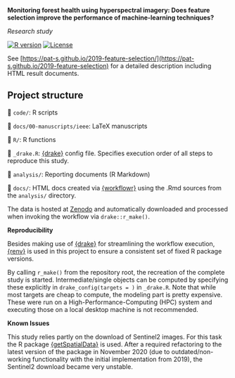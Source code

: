 **Monitoring forest health using hyperspectral imagery: Does feature selection improve the performance of machine-learning techniques?**

_Research study_

<!-- badges: start -->
[![R version](https://img.shields.io/badge/R_Version-3.6.3-brightgreen.svg)](https://cran.r-project.org/)
[![License](https://img.shields.io/github/license/mashape/apistatus.svg)](http://choosealicense.com/licenses/mit/)
<!-- badges: end -->

See [https://pat-s.github.io/2019-feature-selection/](https://pat-s.github.io/2019-feature-selection) for a detailed description including HTML result documents.

## Project structure

:notebook_with_decorative_cover: `code/`: R scripts

:notebook_with_decorative_cover: `docs/00-manuscripts/ieee`: LaTeX manuscripts

:notebook_with_decorative_cover: `R/`: R functions

:notebook_with_decorative_cover: `_drake.R`: [{drake}](https://docs.ropensci.org/drake/) config file.
  Specifies execution order of all steps to reproduce this study.

:notebook_with_decorative_cover: `analysis/`: Reporting documents (R Markdown)

:notebook_with_decorative_cover: `docs/`: HTML docs created via [{workflowr}](https://jdblischak.github.io/workflowr/) using the .Rmd sources from the `analysis/` directory.

The data is hosted at [Zenodo](https://doi.org/10.5281/zenodo.2635403) and automatically downloaded and processed when invoking the workflow via `drake::r_make()`.

**Reproducibility**

Besides making use of [{drake}](https://docs.ropensci.org/drake/) for streamlining the workflow execution, [{renv}](https://rstudio.github.io/renv/index.html) is used in this project to ensure a consistent set of fixed R package versions.

By calling `r_make()` from the repository root, the recreation of the complete study is started.
Intermediate/single objects can be computed by specifying these explicitly in `drake_config(targets = )` in `_drake.R`.
Note that while most targets are cheap to compute, the modeling part is pretty expensive.
These were run on a High-Performance-Computing (HPC) system and executing those on a local desktop machine is not recommended.

**Known Issues**

This study relies partly on the download of Sentinel2 images.
For this task the R package [{getSpatialData}](https://github.com/16EAGLE/getSpatialData) is used.
After a required refactoring to the latest version of the package in November 2020 (due to outdated/non-working functionality with the initial implementation from 2019), the Sentinel2 download became very unstable.


